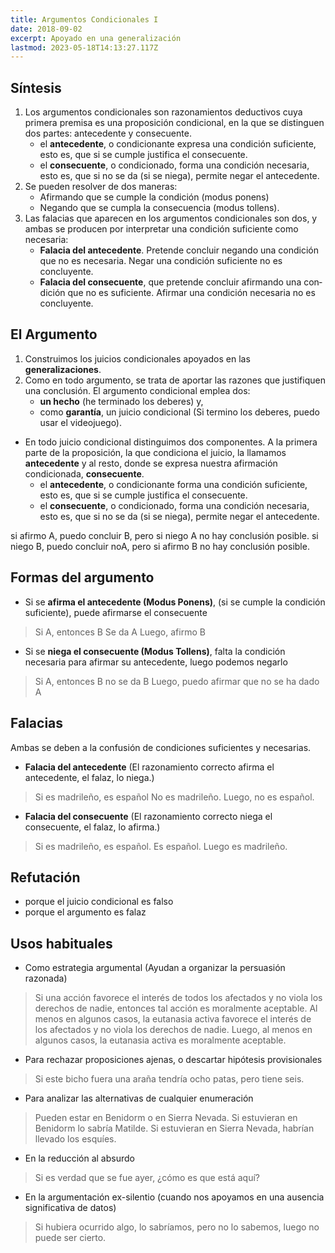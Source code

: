 ```yaml
---
title: Argumentos Condicionales I
date: 2018-09-02
excerpt: Apoyado en una generalización
lastmod: 2023-05-18T14:13:27.117Z
---
```


## Síntesis 
1. Los argumentos condicionales son razonamientos deductivos cuya primera premisa es una proposición condicional, en la que se distinguen dos partes: antecedente y consecuente.
    - el **antecedente**, o condicionante expresa una condición suficiente, esto es, que si se cumple justifica el consecuente.
    - el **consecuente**, o condicionado, forma una condición necesaria, esto es, que si no se da (si se niega), permite negar el antecedente.
1. Se pueden resolver de dos maneras:
    - Afirmando que se cumple la condición (modus ponens)
    - Negando que se cumpla la consecuencia (modus tollens).
1. Las falacias que aparecen en los argumentos condicionales son dos, y ambas se producen por interpretar una condición suficiente como necesaria:
    - **Falacia del an­tecedente**. Pretende concluir negan­do una con­dición que no es necesaria. Negar una con­dición suficiente no es concluyente.
    - **Falacia del con­secuente**, que pretende concluir afir­man­do una con­dición que no es suficiente. Afirmar una condición necesaria no es concluyente.

##  El Argumento
1. Construimos los juicios condicionales apoyados en las **generalizaciones**.
1. Como en todo argumento, se trata de aportar las razones que justifiquen una conclusión. El argumento condicional emplea dos: 
    - **un hecho** (he terminado los deberes) y, 
    - como **garantía**, un juicio condicional (Si termino los deberes, puedo usar el videojuego).

- En todo juicio condicional distinguimos dos componentes. A la primera parte de la proposición, la que condiciona el juicio, la llamamos **antecedente** y al resto, donde se expresa nuestra afirmación condicionada, **consecuente**.
    - el **antecedente**, o condicionante forma una condición suficiente, esto es, que si se cumple justifica el consecuente.
    - el **consecuente**, o condicionado, forma una condición necesaria, esto es, que si no se da (si se niega), permite negar el antecedente.

 si afirmo A, puedo concluir B, pero si niego A no hay conclusión posible.
 si niego B, puedo concluir noA, pero si afirmo B no hay con­clusión posible.

## Formas del argumento
- Si se **afirma el antecedente (Modus Ponens)**, (si se cumple la condición suficiente), puede afirmarse el consecuente
> Si A, entonces B
> Se da A
> Luego, afirmo B
- Si se **niega el consecuente (Modus Tollens)**, falta la  condición necesaria para afirmar su antecedente, luego podemos negarlo
> Si A, entonces B
> no se da B
> Luego, puedo afirmar que no se ha dado A

##  Falacias
Ambas se deben a la confusión de condiciones suficientes y necesarias. 
- **Falacia del antecedente** (El razonamiento correcto afirma el antecedente, el falaz, lo niega.)
> Si es madrileño, es español
> No es madrileño. 
> Luego, no es español.

- **Falacia del consecuente** (El razonamiento correcto niega el consecuente, el falaz, lo afirma.)  
> Si es madrileño, es español. 
> Es español. 
> Luego es madrileño.

## Refutación
- porque el juicio condicional es falso
- porque el argumento es falaz

## Usos habituales
- Como estrategia argumental (Ayudan a organizar la persuasión razonada)
> Si una acción favorece el interés de todos los afectados y no viola los derechos de nadie, entonces tal acción es moralmente aceptable.
> Al menos en algunos casos, la eutanasia activa favorece el interés de los afectados y no viola los derechos de nadie.
> Luego, al menos en algunos casos, la eutanasia activa es moralmente aceptable.
- Para rechazar proposiciones ajenas, o descartar hipótesis provisionales
> Si este bicho fuera una araña tendría ocho patas, pero tiene seis.
- Para analizar las alternativas de cualquier enumeración
> Pueden estar en Benidorm o en Sierra Nevada.
> Si estuvieran en Benidorm lo sabría Matilde.
> Si estuvieran en Sierra Nevada, habrían llevado los esquíes.
- En la reducción al absurdo
> Si es verdad que se fue ayer, ¿cómo es que está aquí?
- En la argumentación ex-silentio (cuando nos apoyamos en una ausencia significativa de datos)
> Si hubiera ocurrido algo, lo sabríamos, pero no lo sabemos, luego no puede ser cierto.